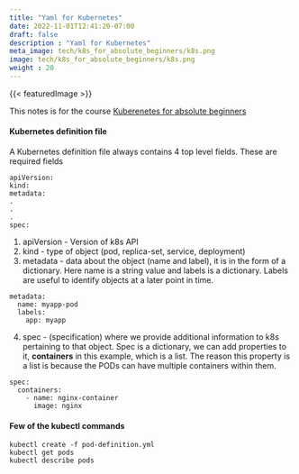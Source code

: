 ```yaml
---
title: "Yaml for Kubernetes"
date: 2022-11-01T12:41:20-07:00
draft: false
description : "Yaml for Kubernetes"
meta_image: tech/k8s_for_absolute_beginners/k8s.png
image: tech/k8s_for_absolute_beginners/k8s.png
weight : 20
---
```

{{< featuredImage >}}

This notes is for the course [Kuberenetes for absolute beginners](https://www.udemy.com/course/learn-kubernetes/)

#### Kubernetes definition file

A Kubernetes definition file always contains 4 top level fields. These are required fields

```
apiVersion:
kind:
metadata:
.
.
.
spec:
```

1) apiVersion - Version of k8s API
2) kind - type of object (pod, replica-set, service, deployment)
3) metadata - data about the object (name and label), it is in the form of a dictionary. Here name is a string value and labels is a dictionary. Labels are useful to identify objects at a later point in time.
```
metadata:
  name: myapp-pod
  labels:
    app: myapp
```
4) spec - (specification) where we provide additional information to k8s pertaining to that object. Spec is a dictionary, we can add  properties to it, **containers** in this example, which is a list. The reason this property is a list is because the PODs can have multiple containers within them.

```
spec:
  containers:
    - name: nginx-container
      image: nginx
```
#### Few of the kubectl commands

```
kubectl create -f pod-definition.yml
kubectl get pods
kubectl describe pods
```